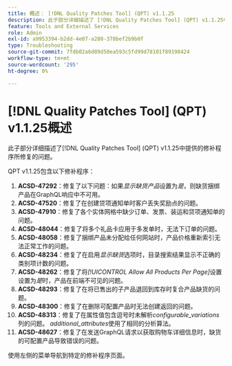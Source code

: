 ```yaml
---
title: 概述： [!DNL Quality Patches Tool] (QPT) v1.1.25
description: 此子部分详细描述了 [!DNL Quality Patches Tool] (QPT) v1.1.25中提供的修补程序所修复的问题。
feature: Tools and External Services
role: Admin
exl-id: a9953394-b2dd-4e07-a280-378bef2b9b0f
type: Troubleshooting
source-git-commit: 7fdb02a6d89d50ea593c5fd99d78101f89198424
workflow-type: tm+mt
source-wordcount: '295'
ht-degree: 0%

---
```


# [!DNL Quality Patches Tool] (QPT) v1.1.25概述

此子部分详细描述了[!DNL Quality Patches Tool] (QPT) v1.1.25中提供的修补程序所修复的问题。

QPT v1.1.25包含以下修补程序：

1. **ACSD-47292**：修复了以下问题：如果&#x200B;*显示缺货产品*&#x200B;设置为&#x200B;*是*，则缺货捆绑产品在GraphQL响应中不可用。
1. **ACSD-47520**：修复了在创建贷项通知单时客户丢失奖励点的问题。
1. **ACSD-47910**：修复了各个实体网格中缺少订单、发票、装运和贷项通知单的问题。
1. **ACSD-48044**：修复了将多个礼品卡应用于多发单时，无法下订单的问题。
1. **ACSD-48058**：修复了捆绑产品未分配给任何网站时，产品价格重新索引无法正常工作的问题。
1. **ACSD-48234**：修复了在启用&#x200B;*显示缺货*&#x200B;选项时，目录搜索结果显示不正确的类别项计数的问题。
1. **ACSD-48262**：修复了将&#x200B;*[!UICONTROL Allow All Products Per Page]*&#x200B;设置设置为&#x200B;*是*&#x200B;时，产品在前端不可见的问题。
1. **ACSD-48293**：修复了在将已售出的子产品退回到库存时复合产品缺货的问题。
1. **ACSD-48300**：修复了在删除可配置产品时无法创建返回的问题。
1. **ACSD-48313**：修复了在属性值包含逗号时未解析&#x200B;*configurable_variations*&#x200B;列的问题。 *additional_attributes*&#x200B;使用了相同的分析算法。
1. **ACSD-48627**：修复了在发送GraphQL请求以获取购物车详细信息时，缺货的可配置产品导致错误的问题。

使用左侧的菜单导航到特定的修补程序页面。
